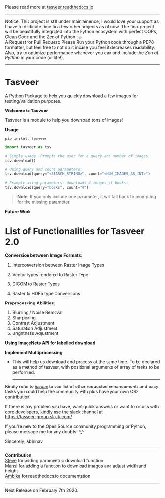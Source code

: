 Please read more at <a href="https://tasveer.readthedocs.io">tasveer.readthedocs.io</a><br><hr>
Notice: This project is still under maintainence, I would love your support as I have to dedicate time to a few other projects as of now. The final project will be beautifully integrated into the Python ecosystem with perfect OOPs, Clean Code and the Zen of Python .☺
<br>
A Request for Pull Request: Please Run your Python code through a PEP8 formatter, but feel free to not do it incase you feel it decreases readability. Also, try to optimize performance whenever you can and include the *Zen of Python* in your code (or life!).
<br><hr>
# Tasveer
A Python Package to help you quickly download a few images for testing/validation purposes.

**Welcome to Tasveer**

Tasveer is a module to help you download tons of images!

**Usage**

```
pip install tasveer
```
```python
import tasveer as tsv

# Simple usage. Prompts the user for a query and number of images:
tsv.download()

# Using query and count parameters:
tsv.download(query="<SEARCH_STRING>", count="<NUM_IMAGES_AS_INT>")

# Example using parameters: downloads 4 images of books:
tsv.download(query="books", count="4")
```
>**Note:** If you only include one parameter, it will fall back to prompting for the missing parameter.


**Future Work**

<h1>List of Functionalities for Tasveer 2.0</h1>

**Conversion between Image Formats**:

1. Interconversion between Raster Image Types

2. Vector types rendered to Raster Type

3. DICOM to Raster Types

4. Raster to HDF5 type Conversions

**Preprocessing Abilities**:

1. Blurring / Noise Removal
2. Sharpening
3. Contrast Adjustment
4. Saturation Adjustment
5. Brightness Adjustment

**Using ImageNets API for labelled download**

**Implement Multiprocessing**

- This will help us download and process at the same time. To be declared as a method of tasveer, with positional arguments of array of tasks to be performed.
<br><hr>

Kindly refer to <a href="https://github.com/AbhinavMir/tasveer/issues"><i>issues</i></a> to see list of other requested enhancements and easy tasks you could help the community with plus have your own OSS contribution!

If there is any problem you have, want quick answers or want to dicuss with core developers, kindly use the slack channel at <br> https://tasveer-group.slack.com/

If you're new to the Open Source community,programming or Python, please message me for any doubts! ^_^

Sincerely,
Abhinav
<br><hr>
**Contribution**<br>
<a href="https://github.com/steveyackey">Steve</a> for adding paramentric download function<br>
<a href="https://github.com/Mansi145">Mansi</a> for adding a function to download images and adjust width and height
<br>
<a href="https://github.com/ambika1101">Ambika</a> for readthedocs.io documentation<br><hr>
Next Release on February 7th 2020.
   
